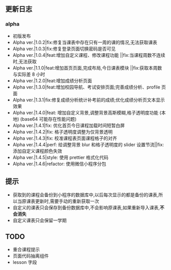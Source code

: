 ## 更新日志

### alpha

- 初版发布
- Alpha ver.|1.0.2|fix:修复当课表中存在只有一周的课的情况,无法获取课表
- Alpha ver.|1.0.3|fix:修复登录页面切换密码是否可见
- Alpha ver.|1.0.4|feat:增加自定义课程、修改课程功能 ||fix:当课程周数不连续时,无法获取
- Alpha ver.|1.1.0|feat:增加首页页面,完成布局,今日课表模块 ||fix:获取本周数与实际差 8 小时
- Alpha ver.|1.2.0|feat:增加成绩分析页面
- Alpha ver.|1.3.0|feat:增加校园导航、考试安排页面;完善成绩分析、profile 页面
- Alpha ver.|1.3.1|fix:修复成绩分析统计补考前的成绩;优化成绩分析页文本显示效果
- Alpha ver.|1.4.0|feat: 增加自定义背景,调整背景高斯模糊,格子透明度功能 (本地) (base64 可能存在性能问题)
- Alpha ver.|1.4.1|fix: 优化首页今日课程加载时间短暂白屏
- Alpha ver.|1.4.2|fix: 格子透明度调整为仅背景透明
- Alpha ver.|1.4.3|fix: 校准课程表页面课程格子的对齐
- Alpha ver.|1.4.4|perf: 给调整背景 blur 和格子透明度的 slider 设置节流||fix:添加自定义课程颜色失效
- Alpha ver.|1.4.5|style: 使用 prettier 格式化代码
- Alpha ver.|1.4.6|refactor: 使用微信小程序分包

## 提示

- 获取到的课程会备份到小程序的数据库中,以后每次显示的都是备份的课表,所以当原课表更新时,需要手动的重新获取一次
- 自定义的课表只会保存到备份数据库中,不会影响原课表,如果重新导入课表,**不会消失**
- 自定义课表只会保留一学期

## TODO

- 重合课程提示
- 页面代码抽离组件
- lesson 字段
